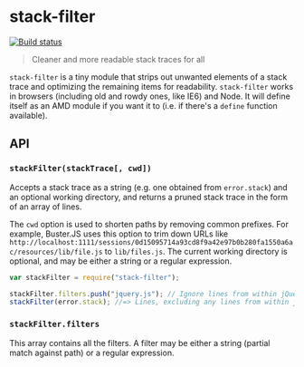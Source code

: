 # stack-filter

[![Build status](https://secure.travis-ci.org/busterjs/stack-filter.png?branch=master)](http://travis-ci.org/busterjs/stack-filter)

> Cleaner and more readable stack traces for all

`stack-filter` is a tiny module that strips out unwanted elements of a stack
trace and optimizing the remaining items for readability. `stack-filter` works
in browsers (including old and rowdy ones, like IE6) and Node. It will define
itself as an AMD module if you want it to (i.e. if there's a `define` function
available).


## API

### `stackFilter(stackTrace[, cwd])`

Accepts a stack trace as a string (e.g. one obtained from `error.stack`) and
an optional working directory, and returns a pruned stack trace in the form of
an array of lines.

The `cwd` option is used to shorten paths by removing common prefixes. For
example, Buster.JS uses this option to trim down URLs like
`http://localhost:1111/sessions/0d15095714a93cd8f9a42e97b0b280fa1550a6ac/resources/lib/file.js`
to `lib/files.js`. The current working directory is optional, and may be
either a string or a regular expression.

```javascript
var stackFilter = require("stack-filter");

stackFilter.filters.push("jquery.js"); // Ignore lines from within jQuery
stackFilter(error.stack); //=> Lines, excluding any lines from within jQuery
```

### `stackFilter.filters`

This array contains all the filters. A filter may be either a string (partial
match against path) or a regular expression.
